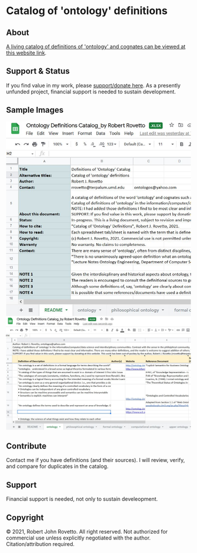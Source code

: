 # Catalog of 'ontology' definitions
## About
[A living catalog of definitions of 'ontology' and cognates can be viewed at this website link](https://docs.google.com/spreadsheets/d/1UffVGUc0rWOxwZUAh8rd43WOXs9eLSsY/edit?usp=sharing&ouid=111552135481476528005&rtpof=true&sd=true). 
## Support & Status
If you find value in my work, please [support/donate here](https://gogetfunding.com/knowledge-organization-services-ontology-terminology-metadata-concept-analysis/). As a presently unfunded project, financial support is needed to sustain development. 
## Sample Images
![Screen capture 1](https://github.com/rrovetto/Ontology-Development-Guidelines/blob/master/images/ScreenCapture_CatalogOntoDefinitions_1b.JPG?raw=true)
![Screen capture 2](https://github.com/rrovetto/Ontology-Development-Guidelines/blob/master/images/ScreenCapture_CatalogOntoDefinitions_2b.JPG?raw=true)
## Contribute
Contact me if you have definitions (and their sources). I will review, verify, and compare for duplicates in the catalog. 
## Support 
Financial support is needed, not only to sustain develeopment.


## Copyright
© 2021, Robert John Rovetto. All right reserved.
Not authorized for commercial use unless explicitly negotiated with the author. Citation/attribution required.
